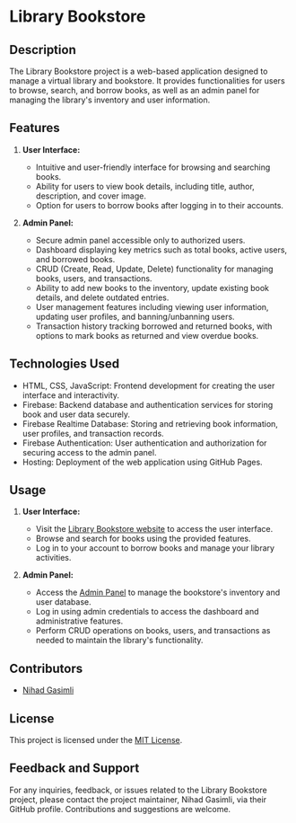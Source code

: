# Library Bookstore

## Description
The Library Bookstore project is a web-based application designed to manage a virtual library and bookstore. It provides functionalities for users to browse, search, and borrow books, as well as an admin panel for managing the library's inventory and user information.

## Features
1. **User Interface:**
   - Intuitive and user-friendly interface for browsing and searching books.
   - Ability for users to view book details, including title, author, description, and cover image.
   - Option for users to borrow books after logging in to their accounts.

2. **Admin Panel:**
   - Secure admin panel accessible only to authorized users.
   - Dashboard displaying key metrics such as total books, active users, and borrowed books.
   - CRUD (Create, Read, Update, Delete) functionality for managing books, users, and transactions.
   - Ability to add new books to the inventory, update existing book details, and delete outdated entries.
   - User management features including viewing user information, updating user profiles, and banning/unbanning users.
   - Transaction history tracking borrowed and returned books, with options to mark books as returned and view overdue books.

## Technologies Used
- HTML, CSS, JavaScript: Frontend development for creating the user interface and interactivity.
- Firebase: Backend database and authentication services for storing book and user data securely.
- Firebase Realtime Database: Storing and retrieving book information, user profiles, and transaction records.
- Firebase Authentication: User authentication and authorization for securing access to the admin panel.
- Hosting: Deployment of the web application using GitHub Pages.

## Usage
1. **User Interface:**
   - Visit the [Library Bookstore website](https://nihadgasimli.github.io/Library-BookStore/index.html) to access the user interface.
   - Browse and search for books using the provided features.
   - Log in to your account to borrow books and manage your library activities.

2. **Admin Panel:**
   - Access the [Admin Panel](https://nihadgasimli.github.io/Library-BookStore/assets/pages/admin.html) to manage the bookstore's inventory and user database.
   - Log in using admin credentials to access the dashboard and administrative features.
   - Perform CRUD operations on books, users, and transactions as needed to maintain the library's functionality.

## Contributors
- [Nihad Gasimli](https://github.com/nihadgasimli)

## License
This project is licensed under the [MIT License](https://opensource.org/licenses/MIT).

## Feedback and Support
For any inquiries, feedback, or issues related to the Library Bookstore project, please contact the project maintainer, Nihad Gasimli, via their GitHub profile. Contributions and suggestions are welcome.
